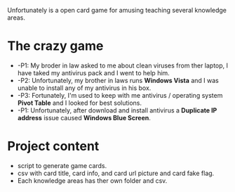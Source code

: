 Unfortunately is a open card game for amusing teaching several knowledge areas.

The crazy game
==============

* -P1: My broder in law asked to me about clean viruses from ther laptop, I have taked my antivirus pack and I went to help him.
* -P2: Unfortunately, my brother in laws runs **Windows Vista** and I was unable to install any of my antivirus in his box.  
* -P3: Fortunately, I'm used to keep with me antivirus / operating system **Pivot Table** and I looked for best solutions.  
* -P1: Unfortunately, after download and install antivirus a **Duplicate IP address** issue caused **Windows Blue Screen**.  

Project content
===============

* script to generate game cards.
* csv with card title, card info, and card url picture and card fake flag.
* Each knowledge areas has ther own folder and csv. 


